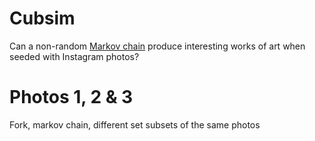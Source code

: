 # Cubsim

Can a non-random [Markov chain](http://en.wikipedia.org/wiki/Markov_chain) produce interesting works of art when seeded with Instagram photos?

# Photos 1, 2 & 3

Fork, markov chain, different set subsets of the same photos